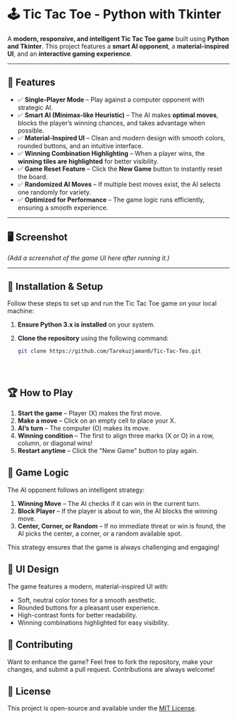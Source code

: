 # 🕹️ Tic Tac Toe - Python with Tkinter

A **modern, responsive, and intelligent Tic Tac Toe game** built using **Python and Tkinter**. This project features a **smart AI opponent**, a **material-inspired UI**, and an **interactive gaming experience**.

---

## 📌 Features

- ✅ **Single-Player Mode** – Play against a computer opponent with strategic AI.
- ✅ **Smart AI (Minimax-like Heuristic)** – The AI makes **optimal moves**, blocks the player’s winning chances, and takes advantage when possible.
- ✅ **Material-Inspired UI** – Clean and modern design with smooth colors, rounded buttons, and an intuitive interface.
- ✅ **Winning Combination Highlighting** – When a player wins, the **winning tiles are highlighted** for better visibility.
- ✅ **Game Reset Feature** – Click the **New Game** button to instantly reset the board.
- ✅ **Randomized AI Moves** – If multiple best moves exist, the AI selects one randomly for variety.
- ✅ **Optimized for Performance** – The game logic runs efficiently, ensuring a smooth experience.

---

## 🖥️ Screenshot

_(Add a screenshot of the game UI here after running it.)_

---

## 🚀 Installation & Setup

Follow these steps to set up and run the Tic Tac Toe game on your local machine:

1. **Ensure Python 3.x is installed** on your system.
2. **Clone the repository** using the following command:

   ```bash
   git clone https://github.com/Tarekuzjaman0/Tic-Tac-Teo.git





## 🏆 How to Play
1. **Start the game** – Player (X) makes the first move.
2. **Make a move** – Click on an empty cell to place your X.
3. **AI’s turn** – The computer (O) makes its move.
4. **Winning condition** – The first to align three marks (X or O) in a row, column, or diagonal wins!
5. **Restart anytime** – Click the "New Game" button to play again.

## 🎯 Game Logic
The AI opponent follows an intelligent strategy:
1. **Winning Move** – The AI checks if it can win in the current turn.
2. **Block Player** – If the player is about to win, the AI blocks the winning move.
3. **Center, Corner, or Random** – If no immediate threat or win is found, the AI picks the center, a corner, or a random available spot.

This strategy ensures that the game is always challenging and engaging!

## 🎨 UI Design
The game features a modern, material-inspired UI with:
- Soft, neutral color tones for a smooth aesthetic.
- Rounded buttons for a pleasant user experience.
- High-contrast fonts for better readability.
- Winning combinations highlighted for easy visibility.

## 🤝 Contributing
Want to enhance the game? Feel free to fork the repository, make your changes, and submit a pull request. Contributions are always welcome!

## 📜 License
This project is open-source and available under the [MIT License](LICENSE).

